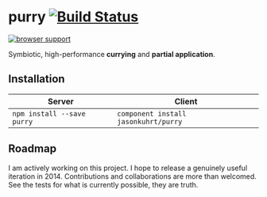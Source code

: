 # purry [![Build Status](https://travis-ci.org/jasonkuhrt/purry.png?branch=master)](https://travis-ci.org/jasonkuhrt/purry)

[![browser support](https://ci.testling.com/jasonkuhrt/purry.png)
](https://ci.testling.com/jasonkuhrt/purry)

  Symbiotic, high-performance **currying** and **partial application**.



## Installation

Server | Client
-------|--------
`npm install --save purry` | `component install jasonkuhrt/purry`



## Roadmap
  I am actively working on this project. I hope to release a genuinely useful iteration in 2014. Contributions and collaborations are more than welcomed. See the tests for what is currently possible, they are truth.
